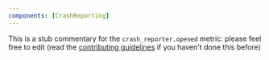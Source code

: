```yaml
---
components: [CrashReporting]
---
```


This is a stub commentary for the `crash_reporter.opened` metric: please feel free to edit (read the
[contributing guidelines](https://github.com/mozilla/glean-annotations/blob/main/CONTRIBUTING.md)
if you haven't done this before)

